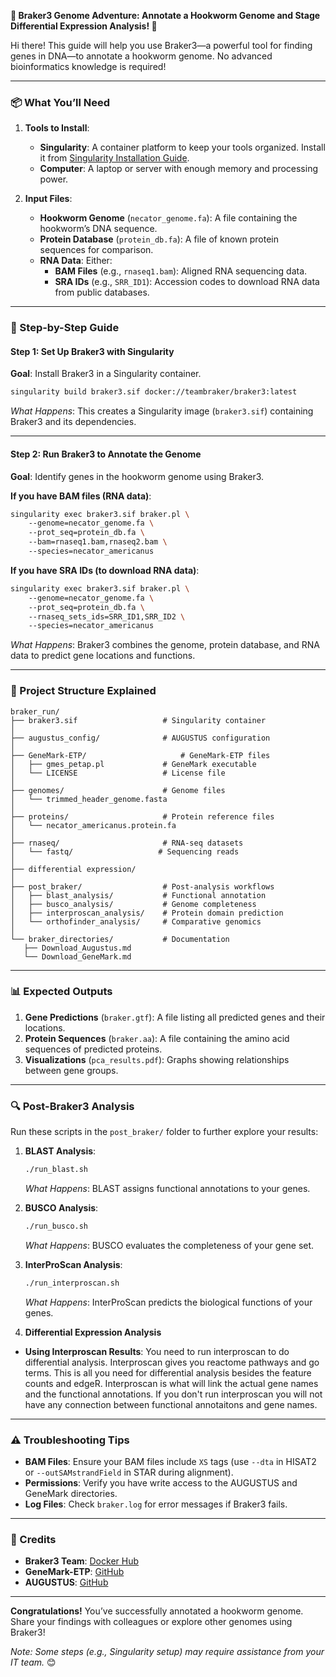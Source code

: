 **🦠 Braker3 Genome Adventure: Annotate a Hookworm Genome and Stage Differential Expression Analysis! 🧬**  

Hi there! This guide will help you use Braker3—a powerful tool for finding genes in DNA—to annotate a hookworm genome. No advanced bioinformatics knowledge is required!  

---

### **📦 What You’ll Need**  
1. **Tools to Install**:  
   - **Singularity**: A container platform to keep your tools organized. Install it from [Singularity Installation Guide](https://sylabs.io/guides/3.0/user-guide/installation.html).  
   - **Computer**: A laptop or server with enough memory and processing power.  

2. **Input Files**:  
   - **Hookworm Genome** (`necator_genome.fa`): A file containing the hookworm’s DNA sequence.  
   - **Protein Database** (`protein_db.fa`): A file of known protein sequences for comparison.  
   - **RNA Data**: Either:  
     - **BAM Files** (e.g., `rnaseq1.bam`): Aligned RNA sequencing data.  
     - **SRA IDs** (e.g., `SRR_ID1`): Accession codes to download RNA data from public databases.  

---

### **🚀 Step-by-Step Guide**  

#### **Step 1: Set Up Braker3 with Singularity**  
**Goal**: Install Braker3 in a Singularity container.  
```bash  
singularity build braker3.sif docker://teambraker/braker3:latest  
```  
*What Happens*: This creates a Singularity image (`braker3.sif`) containing Braker3 and its dependencies.  

---

#### **Step 2: Run Braker3 to Annotate the Genome**  
**Goal**: Identify genes in the hookworm genome using Braker3.  

**If you have BAM files (RNA data)**:  
```bash  
singularity exec braker3.sif braker.pl \  
    --genome=necator_genome.fa \  
    --prot_seq=protein_db.fa \  
    --bam=rnaseq1.bam,rnaseq2.bam \  
    --species=necator_americanus  
```  

**If you have SRA IDs (to download RNA data)**:  
```bash  
singularity exec braker3.sif braker.pl \  
    --genome=necator_genome.fa \  
    --prot_seq=protein_db.fa \  
    --rnaseq_sets_ids=SRR_ID1,SRR_ID2 \  
    --species=necator_americanus  
```  

*What Happens*: Braker3 combines the genome, protein database, and RNA data to predict gene locations and functions.  

---

### **📂 Project Structure Explained**  
```
braker_run/
├── braker3.sif                   # Singularity container
│
├── augustus_config/              # AUGUSTUS configuration
│
├── GeneMark-ETP/                     # GeneMark-ETP files
│   ├── gmes_petap.pl             # GeneMark executable
│   └── LICENSE                   # License file
│
├── genomes/                      # Genome files
│   └── trimmed_header_genome.fasta
│
├── proteins/                     # Protein reference files
│   └── necator_americanus.protein.fa
│
├── rnaseq/                       # RNA-seq datasets
│   └── fastq/                   # Sequencing reads
│
├── differential expression/                      
│   
├── post_braker/                  # Post-analysis workflows
│   ├── blast_analysis/           # Functional annotation
│   ├── busco_analysis/           # Genome completeness
│   ├── interproscan_analysis/    # Protein domain prediction
│   └── orthofinder_analysis/     # Comparative genomics
│
└── braker_directories/           # Documentation
   ├── Download_Augustus.md
   └── Download_GeneMark.md 
```  
---

### **📊 Expected Outputs**  
1. **Gene Predictions** (`braker.gtf`): A file listing all predicted genes and their locations.  
2. **Protein Sequences** (`braker.aa`): A file containing the amino acid sequences of predicted proteins.  
3. **Visualizations** (`pca_results.pdf`): Graphs showing relationships between gene groups.  

---

### **🔍 Post-Braker3 Analysis**  
Run these scripts in the `post_braker/` folder to further explore your results:  

1. **BLAST Analysis**:  
   ```bash  
   ./run_blast.sh  
   ```  
   *What Happens*: BLAST assigns functional annotations to your genes.  

2. **BUSCO Analysis**:  
   ```bash  
   ./run_busco.sh  
   ```  
   *What Happens*: BUSCO evaluates the completeness of your gene set.  

3. **InterProScan Analysis**:  
   ```bash  
   ./run_interproscan.sh  
   ```  
   *What Happens*: InterProScan predicts the biological functions of your genes.  

4. **Differential Expression Analysis**
- **Using Interproscan Results**: You need to run interproscan to do differential analysis. Interproscan gives you reactome pathways and go terms. This is all you need for differential analysis besides the feature counts and edgeR. Interproscan is what will link the actual gene names and the functional annotations. If you don't run interproscan you will not have any connection between functional annotaitons and gene names.   

---

### **⚠️ Troubleshooting Tips**  
- **BAM Files**: Ensure your BAM files include `XS` tags (use `--dta` in HISAT2 or `--outSAMstrandField` in STAR during alignment).  
- **Permissions**: Verify you have write access to the AUGUSTUS and GeneMark directories.  
- **Log Files**: Check `braker.log` for error messages if Braker3 fails.  

---

### **🌟 Credits**  
- **Braker3 Team**: [Docker Hub](https://hub.docker.com/r/teambraker/braker3)  
- **GeneMark-ETP**: [GitHub](https://github.com/Gaius-Augustus/GeneMark-ETP)  
- **AUGUSTUS**: [GitHub](https://github.com/Gaius-Augustus/AUGUSTUS)  

---

**Congratulations!** You’ve successfully annotated a hookworm genome. Share your findings with colleagues or explore other genomes using Braker3!  

*Note: Some steps (e.g., Singularity setup) may require assistance from your IT team.* 😊
